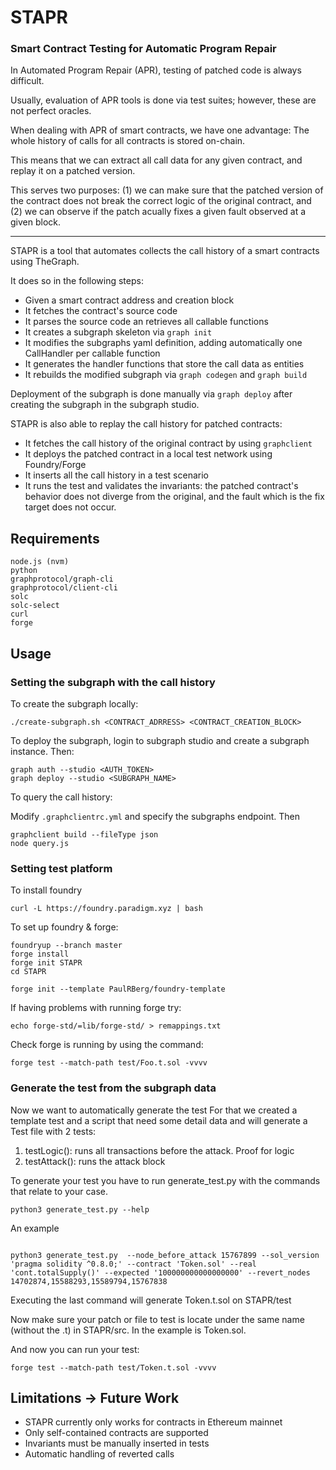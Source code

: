 # STAPR

### Smart Contract Testing for Automatic Program Repair

In Automated Program Repair (APR), testing of patched code is always difficult.

Usually, evaluation of APR tools is done via test suites; however, these are not perfect oracles.

When dealing with APR of smart contracts, we have one advantage: The whole history of calls
for all contracts is stored on-chain.

This means that we can extract all call data for any given contract, and replay it on a patched version.

This serves two purposes: (1) we can make sure that the patched version of the contract does not break the
correct logic of the original contract, and (2) we can observe if the patch acually fixes a given fault observed at
a given block.

-------------------------------------------------------

STAPR is a tool that automates collects the call history of a smart contracts using TheGraph.

It does so in the following steps:
- Given a smart contract address and creation block
- It fetches the contract's source code
- It parses the source code an retrieves all callable functions
- It creates a subgraph skeleton via `graph init`
- It modifies the subgraphs yaml definition, adding automatically one CallHandler per callable function
- It generates the handler functions that store the call data as entities
- It rebuilds the modified subgraph via `graph codegen` and `graph build`

Deployment of the subgraph is done manually via `graph deploy` after creating the subgraph in the subgraph studio.


STAPR is also able to replay the call history for patched contracts:
- It fetches the call history of the original contract by using `graphclient`
- It deploys the patched contract in a local test network using Foundry/Forge
- It inserts all the call history in a test scenario
- It runs the test and validates the invariants: the patched contract's behavior does not diverge from the original, and the fault which is the fix target does not occur.

## Requirements
    node.js (nvm)
    python
    graphprotocol/graph-cli
    graphprotocol/client-cli
    solc
    solc-select
    curl
    forge

## Usage
### Setting the subgraph with the call history
To create the subgraph locally:

```
./create-subgraph.sh <CONTRACT_ADRRESS> <CONTRACT_CREATION_BLOCK>
```

To deploy the subgraph, login to subgraph studio and create a subgraph instance. Then:


```
graph auth --studio <AUTH_TOKEN>
graph deploy --studio <SUBGRAPH_NAME>
```

To query the call history:

Modify `.graphclientrc.yml` and specify the subgraphs endpoint. Then

```
graphclient build --fileType json
node query.js
```

### Setting test platform 

To install foundry
```
curl -L https://foundry.paradigm.xyz | bash
```

To set up foundry & forge:
```
foundryup --branch master
forge install
forge init STAPR
cd STAPR

forge init --template PaulRBerg/foundry-template

```

If having problems with running forge try:
```
echo forge-std/=lib/forge-std/ > remappings.txt
```

Check forge is running by using the command:
```
forge test --match-path test/Foo.t.sol -vvvv
```

### Generate the test from the subgraph data
Now we want to automatically generate the test 
For that we created a template test and a script that need some detail data and will generate a Test file with 2 tests:
1. testLogic(): runs all transactions before the attack. Proof for logic
2. testAttack(): runs the attack block

To generate your test you have to run generate_test.py with the commands that relate to your case.
```
python3 generate_test.py --help
```
An example
```

python3 generate_test.py  --node_before_attack 15767899 --sol_version 'pragma solidity ^0.8.0;' --contract 'Token.sol' --real 'cont.totalSupply()' --expected '100000000000000000' --revert_nodes 14702874,15588293,15589794,15767838
```

Executing the last command will generate Token.t.sol on STAPR/test

Now make sure your patch or file to test is locate under the same name (without the .t) in STAPR/src. In the example is Token.sol.

And now you can run your test:
```
forge test --match-path test/Token.t.sol -vvvv
```


## Limitations -> Future Work
- STAPR currently only works for contracts in Ethereum mainnet
- Only self-contained contracts are supported
- Invariants must be manually inserted in tests
- Automatic handling of reverted calls
